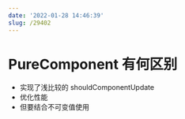 ```yaml
---
date: '2022-01-28 14:46:39'
slug: /29402
---
```


# PureComponent 有何区别

- 实现了浅比较的 shouldComponentUpdate
- 优化性能
- 但要结合不可变值使用
